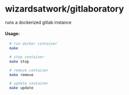 # wizardsatwork/gitlaboratory

runs a dockerized gitlab instance

#### Usage:
```bash
  # run docker container
  make

  # stop container
  make stop

  # remove container
  make remove

  # update container
  make update

```
